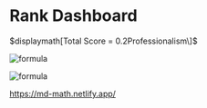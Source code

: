 # Rank Dashboard

$displaymath[Total Score = 0.2Professionalism\]$

![formula](https://render.githubusercontent.com/render/math?math=$e^{i%20\pi}%20=%20-1$)

![formula](https://render.githubusercontent.com/render/math?math=$Total%20Score%20=%200.2*(Professionalism/\mid%20Professionalism%20\mid)%20%2B%200.2*(Communication/\mid%20Communication%20\mid)%20%2B%200.2*\begin{cases}a%26x=0\\\\b%26x>0\end{cases}%2B0.2\begin{cases}a%26x=0\\\\b%26x>0\end{cases}%2B0.2overall%20score$)

https://md-math.netlify.app/
